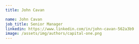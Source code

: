 ```yaml
---
title: John Cavan

name: John Cavan
job_title: Senior Manager
linkedin: https://www.linkedin.com/in/john-cavan-562a3b9
image: /assets/img/authors/capital-one.png
---
```

